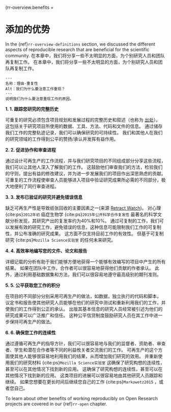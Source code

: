 (rr-overview.benefits =
# 添加的优势

In the {ref}`rr-overview-definitions` section, we discussed the different aspects of reproducible research that are beneficial for the scientific community. 在本章中，我们将分享一些不太明显的方面，为个别研究人员和团队再复制工作。 在本章中，我们将分享一些不太明显的方面，为个别研究人员和团队再复制工作。


```{figure} ../../figures/reasons-reproducibility.png
---
名称：理由-重复性
Alt：我们为什么要注意工作重现？
---
说明我们为什么要注意重现工作的原因。
```

**1. 1. 跟踪您研究的完整历史**

可重复的研究必须包含项目规划和发展过程的完整历史和叙述（也称为 [出处](https://en.wikipedia.org/wiki/Provenance)）。 这包括关于研究项目所使用的数据、工具、方法、代码和文件的信息。 通过储存我们工作的完整轨迹记录，我们可以确保研究的可持续性。 我们和其他人在我们的研究领域的工作得到公平的赞扬/承认并发挥有益作用。

**2. 2. 促进协作和审查进程**

通过设计可再生产的工作流程，并与我们研究项目的不同组成部分分享这些流程， 我们可以让其他人深入了解我们的工作。 这鼓励他们审查我们的方法，检验我们的守则，提出有益的修改建议，并为进一步发展我们的项目作出深思熟虑的贡献。 可重复的工作流程使审查人员能够进入项目中验证研究成果所必需的不同部分，极大地便利了同行审查进程。

**3. 3. 发布已验证的研究并避免错误信息**

缺乏可再生产性是导致纸张回收的主要因素之一(来源 [Retract Watch](https://retractionwatch.com/))。 对心理 {cite:ps}`2012年初` 癌症生物学 {cite:ps}`2015年公开科学合作复发性` 最著名的科学文献分析发现，其研究产出的复发率约为40%和10%。 通过可复制的工作，我们可以发展有效的研究工作，避免错误的信息，这种信息可能限制我们工作的可复制性，并公布准确的研究成果。 这方面不仅支持目前工作的有效性。 但基于可复制研究 {cite:ps}`Mozilla Science实验室` 的任何未来研究。

**4. 4. 高效率地编写您的文件、论文和报告**

详细记载的分析有助于我们能够方便地获得一个能够有效编写的项目中产生的所有结果。 如果在团队中工作，合作者可以很容易地获得他们贡献的作者承认。 此外，通过利用基础数据集和方法，我们可以很容易地遵守最高级别的期刊准则。

**5. 5. 公平获取您工作的积分**

在项目的不同部分分别采用可再生产的做法，如数据，独立执行的代码和脚本， 议定书和报告使其他研究人员能够在他们的研究中测试和重新利用我们的工作，并使我们的工作得到公正的承认。 出版其基本信息的研究人员经常被引述为他们的研究成果可以广泛推广和信任。 这种公平信贷制度鼓励研究人员在其工作中进一步保持可再生产的做法。

**6. 6. 确保您工作的连续性**

通过遵循可再生产的指导方针，我们可以很容易地与我们的监督者、资助者、审查者、学生和潜在合作者等不同的利益攸关者交流我们的工作。 可再生产的这个方面使其他人能够很容易地利用我们的结果，从而增加我们研究的效用。 并重新使用我们的研究材料 {cite:ps}`Mozilla Science实验室` 这确保了研究构想的连续性，甚至可以在其他情况下找到新的应用。 这确保了研究构想的连续性，甚至可以在其他情况下找到新的应用。 这类项目的进展可以很容易地由其他研究人员跟踪和继续。 如果您想要在更长时间后继续您自己的工作 {cite:ps}`Markowetz2015` ，或者您自己。

To learn about other benefits of working reproducibly on Open Research projects are covered in our {ref}`rr-open` chapter.
